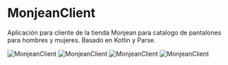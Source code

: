 # MonjeanClient
Aplicación para cliente de la tienda Monjean para catalogo de pantalones para hombres y mujeres.
Basado en Kotlin y Parse.

![MonjeanClient](screen/1.png)
![MonjeanClient](screen/2.png)
![MonjeanClient](screen/3.png)
![MonjeanClient](screen/4.png)
